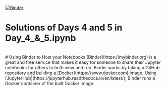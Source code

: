 [![Binder](https://mybinder.org/badge_logo.svg)](https://mybinder.org/v2/gh/YevgenNosyk/binder-framework/master)
<br>
# Solutions of Days 4 and 5 in Day_4_&_5.ipynb
<br>
# Using Binder to Host your Notebooks
[Binder](https://mybinder.org) is a great and free service that makes it easy for someone to share their Jupyter notebooks for others to both view and run. Binder works by taking a GitHub repository and building a [Docker](https://www.docker.com) image. Using [JupyterHub](https://jupyterhub.readthedocs.io/en/latest/), Binder runs a Docker container of the built Docker image.
